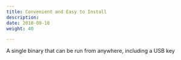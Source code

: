 ```yaml
---
title: Convenient and Easy to Install
description:
date: 2018-09-18
weight: 40

---
```

A single binary that can be run from anywhere, including a USB key
